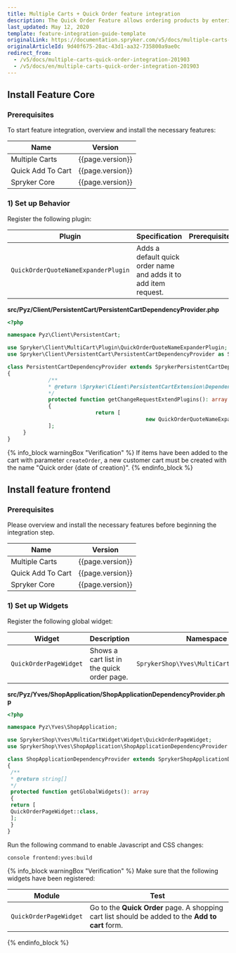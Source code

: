 ```yaml
---
title: Multiple Carts + Quick Order feature integration
description: The Quick Order Feature allows ordering products by entering SKU and quantity on one page. The guide describes how to integrate the feature into your project.
last_updated: May 12, 2020
template: feature-integration-guide-template
originalLink: https://documentation.spryker.com/v5/docs/multiple-carts-quick-order-integration-201903
originalArticleId: 9d40f675-20ac-43d1-aa32-735800a9ae0c
redirect_from:
  - /v5/docs/multiple-carts-quick-order-integration-201903
  - /v5/docs/en/multiple-carts-quick-order-integration-201903
---
```


## Install Feature Core

### Prerequisites

To start feature integration, overview and install the necessary features:

| Name | Version |
| --- | --- |
| Multiple Carts | {{page.version}} |
| Quick Add To Cart | {{page.version}} |
| Spryker Core |{{page.version}} |

### 1) Set up Behavior

Register the following plugin:

| Plugin | Specification | Prerequisites | Namespace |
| --- | --- | --- | --- |
|  `QuickOrderQuoteNameExpanderPlugin` | Adds a default quick order name and adds it to add item request. |  |  `Spryker\Client\MultiCart\Plugin` |

**src/Pyz/Client/PersistentCart/PersistentCartDependencyProvider.php**

```php
<?php

namespace Pyz\Client\PersistentCart;

use Spryker\Client\MultiCart\Plugin\QuickOrderQuoteNameExpanderPlugin;
use Spryker\Client\PersistentCart\PersistentCartDependencyProvider as SprykerPersistentCartDependencyProvider;

class PersistentCartDependencyProvider extends SprykerPersistentCartDependencyProvider
{
             /**
             * @return \Spryker\Client\PersistentCartExtension\Dependency\Plugin\PersistentCartChangeExpanderPluginInterface[]
             */
             protected function getChangeRequestExtendPlugins(): array
             {
                            return [
                                            new QuickOrderQuoteNameExpanderPlugin(),
             ];
     }
} 
```

{% info_block warningBox "Verification" %}
If items have been added to the cart with parameter `createOrder`, a new customer cart must be created with the name "Quick order {date of creation}".
{% endinfo_block %}

## Install feature frontend

### Prerequisites

Please overview and install the necessary features before beginning the integration step.

| Name | Version |
| --- | --- |
| Multiple Carts | {{page.version}} |
| Quick Add To Cart | {{page.version}} |
| Spryker Core | {{page.version}} |

### 1) Set up Widgets

Register the following global widget:

| Widget | Description | Namespace |
| --- | --- | --- |
|  `QuickOrderPageWidget` | Shows a cart list in the quick order page. |  `SprykerShop\Yves\MultiCartWidget\Widget` |

**src/Pyz/Yves/ShopApplication/ShopApplicationDependencyProvider.php**

```php
<?php

namespace Pyz\Yves\ShopApplication;

use SprykerShop\Yves\MultiCartWidget\Widget\QuickOrderPageWidget;
use SprykerShop\Yves\ShopApplication\ShopApplicationDependencyProvider as SprykerShopApplicationDependencyProvider;

class ShopApplicationDependencyProvider extends SprykerShopApplicationDependencyProvider
{
 /**
 * @return string[]
 */
 protected function getGlobalWidgets(): array
 {
 return [
 QuickOrderPageWidget::class,
 ];
 }
} 
```

Run the following command to enable Javascript and CSS changes:

```bash
console frontend:yves:build
```

{% info_block warningBox "Verification" %}
Make sure that the following widgets have been registered:<table><thead><tr><th>Module</th><th>Test</th></tr></thead><tbody><tr><td>`QuickOrderPageWidget`</td><td>Go to the **Quick Order** page. A shopping cart list should be added to the **Add to cart** form.</td></tr></tbody></table>
{% endinfo_block %}
